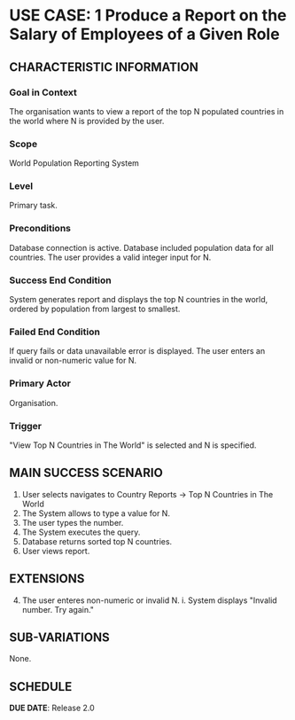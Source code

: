 # USE CASE: 1 Produce a Report on the Salary of Employees of a Given Role

## CHARACTERISTIC INFORMATION

### Goal in Context

The organisation wants to view a report of the top N populated countries in the world where N is provided by the user.

### Scope

World Population Reporting System

### Level

Primary task.

### Preconditions

Database connection is active.
Database included population data for all countries.
The user provides a valid integer input for N.

### Success End Condition

System generates report and displays the top N countries in the world, ordered by population from largest to smallest.

### Failed End Condition

If query fails or data unavailable error is displayed.
The user enters an invalid or non-numeric value for N.

### Primary Actor

Organisation.

### Trigger

"View Top N Countries in The World" is selected and N is specified.

## MAIN SUCCESS SCENARIO

1. User selects navigates to Country Reports -> Top N Countries in The World
2. The System allows to type a value for N.
3. The user types the number.
4. The System executes the query.
5. Database returns sorted top N countries.
6. User views report.

## EXTENSIONS

4. The user enteres non-numeric or invalid N.
   i. System displays "Invalid number. Try again."

## SUB-VARIATIONS

None.

## SCHEDULE

**DUE DATE**: Release 2.0
